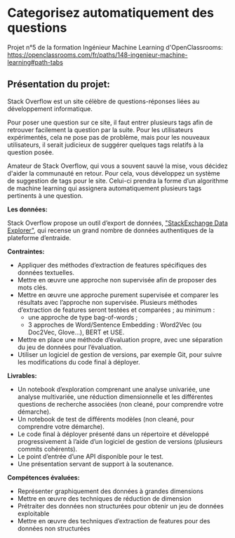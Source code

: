 # Categorisez automatiquement des questions

Projet n°5 de la formation Ingénieur Machine Learning d'OpenClassrooms: https://openclassrooms.com/fr/paths/148-ingenieur-machine-learning#path-tabs

## Présentation du projet:

Stack Overflow est un site célèbre de questions-réponses liées au développement informatique.

Pour poser une question sur ce site, il faut entrer plusieurs tags afin de retrouver facilement la question par la suite. Pour les utilisateurs expérimentés, cela ne pose pas de problème, mais pour les nouveaux utilisateurs, il serait judicieux de suggérer quelques tags relatifs à la question posée.

Amateur de Stack Overflow, qui vous a souvent sauvé la mise, vous décidez d'aider la communauté en retour. Pour cela, vous développez un système de suggestion de tags pour le site. Celui-ci prendra la forme d’un algorithme de machine learning qui assignera automatiquement plusieurs tags pertinents à une question.

**Les données:**

Stack Overflow propose un outil d’export de données, ["StackExchange Data Explorer"](https://data.stackexchange.com/stackoverflow/query/new), qui recense un grand nombre de données authentiques de la plateforme d’entraide. 

**Contraintes:**

- Appliquer des méthodes d’extraction de features spécifiques des données textuelles.
- Mettre en œuvre une approche non supervisée afin de proposer des mots clés.
- Mettre en œuvre une approche purement supervisée et comparer les résultats avec l’approche non supervisée. Plusieurs méthodes d’extraction de features seront testées et comparées ; au minimum :
  - une approche de type bag-of-words ;
  - 3 approches de Word/Sentence Embedding : Word2Vec (ou Doc2Vec, Glove…), BERT et USE. 
- Mettre en place une méthode d’évaluation propre, avec une séparation du jeu de données pour l’évaluation.
- Utiliser un logiciel de gestion de versions, par exemple Git, pour suivre les modifications du code final à déployer.

**Livrables:** 

- Un notebook d’exploration comprenant une analyse univariée, une analyse multivariée, une réduction dimensionnelle et les différentes questions de recherche associées (non cleané, pour comprendre votre démarche).
- Un notebook de test de différents modèles (non cleané, pour comprendre votre démarche).
- Le code final à déployer présenté dans un répertoire et développé progressivement à l’aide d’un logiciel de gestion de versions (plusieurs commits cohérents).
- Le point d’entrée d’une API disponible pour le test.
- Une présentation servant de support à la soutenance.

**Compétences évaluées:**

- Représenter graphiquement des données à grandes dimensions
- Mettre en œuvre des techniques de réduction de dimension
- Prétraiter des données non structurées pour obtenir un jeu de données exploitable
- Mettre en œuvre des techniques d’extraction de features pour des données non structurées
